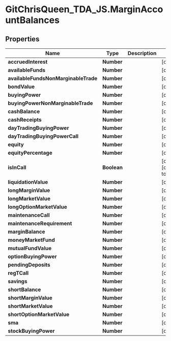 # GitChrisQueen_TDA_JS.MarginAccountBalances

## Properties
Name | Type | Description | Notes
------------ | ------------- | ------------- | -------------
**accruedInterest** | **Number** |  | [optional] 
**availableFunds** | **Number** |  | [optional] 
**availableFundsNonMarginableTrade** | **Number** |  | [optional] 
**bondValue** | **Number** |  | [optional] 
**buyingPower** | **Number** |  | [optional] 
**buyingPowerNonMarginableTrade** | **Number** |  | [optional] 
**cashBalance** | **Number** |  | [optional] 
**cashReceipts** | **Number** |  | [optional] 
**dayTradingBuyingPower** | **Number** |  | [optional] 
**dayTradingBuyingPowerCall** | **Number** |  | [optional] 
**equity** | **Number** |  | [optional] 
**equityPercentage** | **Number** |  | [optional] 
**isInCall** | **Boolean** |  | [optional] [default to false]
**liquidationValue** | **Number** |  | [optional] 
**longMarginValue** | **Number** |  | [optional] 
**longMarketValue** | **Number** |  | [optional] 
**longOptionMarketValue** | **Number** |  | [optional] 
**maintenanceCall** | **Number** |  | [optional] 
**maintenanceRequirement** | **Number** |  | [optional] 
**marginBalance** | **Number** |  | [optional] 
**moneyMarketFund** | **Number** |  | [optional] 
**mutualFundValue** | **Number** |  | [optional] 
**optionBuyingPower** | **Number** |  | [optional] 
**pendingDeposits** | **Number** |  | [optional] 
**regTCall** | **Number** |  | [optional] 
**savings** | **Number** |  | [optional] 
**shortBalance** | **Number** |  | [optional] 
**shortMarginValue** | **Number** |  | [optional] 
**shortMarketValue** | **Number** |  | [optional] 
**shortOptionMarketValue** | **Number** |  | [optional] 
**sma** | **Number** |  | [optional] 
**stockBuyingPower** | **Number** |  | [optional] 


